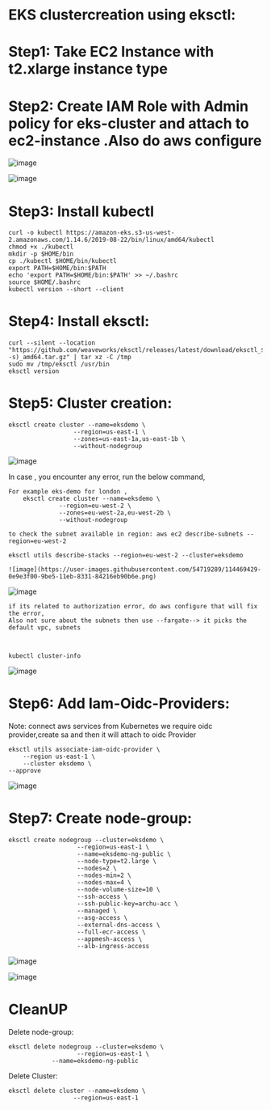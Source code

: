 # EKS clustercreation using eksctl:

# Step1: Take EC2 Instance with t2.xlarge instance type
# Step2: Create IAM Role with Admin policy for eks-cluster and attach to ec2-instance .Also do aws configure

![image](https://user-images.githubusercontent.com/54719289/113122763-d7568800-920b-11eb-907d-ba4b39f84216.png)

![image](https://user-images.githubusercontent.com/54719289/113121786-e7219c80-920a-11eb-938a-b08a9670c266.png)

# Step3: Install kubectl
	curl -o kubectl https://amazon-eks.s3-us-west-2.amazonaws.com/1.14.6/2019-08-22/bin/linux/amd64/kubectl
	chmod +x ./kubectl
	mkdir -p $HOME/bin
	cp ./kubectl $HOME/bin/kubectl
	export PATH=$HOME/bin:$PATH
	echo 'export PATH=$HOME/bin:$PATH' >> ~/.bashrc
	source $HOME/.bashrc
	kubectl version --short --client

# Step4: Install eksctl:
    curl --silent --location "https://github.com/weaveworks/eksctl/releases/latest/download/eksctl_$(uname -s)_amd64.tar.gz" | tar xz -C /tmp
    sudo mv /tmp/eksctl /usr/bin
    eksctl version

# Step5: Cluster creation:
    eksctl create cluster --name=eksdemo \
                      --region=us-east-1 \
                      --zones=us-east-1a,us-east-1b \
                      --without-nodegroup 

![image](https://user-images.githubusercontent.com/54719289/113126467-93fe1880-920f-11eb-8643-23b5bec09ab3.png)

In case , you encounter any error, run the below command,

	For example eks-demo for london ,
		eksctl create cluster --name=eksdemo \
                  --region=eu-west-2 \
                  --zones=eu-west-2a,eu-west-2b \
                  --without-nodegroup 

	to check the subnet available in region: aws ec2 describe-subnets --region=eu-west-2
	
	eksctl utils describe-stacks --region=eu-west-2 --cluster=eksdemo
	
	![image](https://user-images.githubusercontent.com/54719289/114469429-0e9e3f00-9be5-11eb-8331-84216eb90b6e.png)

	
	
![image](https://user-images.githubusercontent.com/54719289/114321721-193cd380-9b14-11eb-9925-f7fa3f0ecd67.png)

	if its related to authorization error, do aws configure that will fix the error, 
	Also not sure about the subnets then use --fargate--> it picks the default vpc, subnets
	

		
	kubectl cluster-info
![image](https://user-images.githubusercontent.com/54719289/115241962-50fdd980-a119-11eb-9a93-5ad942fef2db.png)


					  
# Step6: Add Iam-Oidc-Providers:

Note: connect aws services from Kubernetes we require oidc provider,create sa and then it will attach to oidc Provider

    eksctl utils associate-iam-oidc-provider \
        --region us-east-1 \
        --cluster eksdemo \
	--approve
		
![image](https://user-images.githubusercontent.com/54719289/113127899-2f43bd80-9211-11eb-901f-c4d0bb6144db.png)

# Step7: Create node-group:
    eksctl create nodegroup --cluster=eksdemo \
                       --region=us-east-1 \
                       --name=eksdemo-ng-public \
                       --node-type=t2.large \
                       --nodes=2 \
                       --nodes-min=2 \
                       --nodes-max=4 \
                       --node-volume-size=10 \
                       --ssh-access \
                       --ssh-public-key=archu-acc \
                       --managed \
                       --asg-access \
                       --external-dns-access \
                       --full-ecr-access \
                       --appmesh-access \
                       --alb-ingress-access
		       
![image](https://user-images.githubusercontent.com/54719289/113127703-f4da2080-9210-11eb-9a74-c04f07e98159.png)

![image](https://user-images.githubusercontent.com/54719289/113128196-7631b300-9211-11eb-954a-f360dd2dfb5a.png)



					   
# CleanUP
Delete node-group:
			   
    eksctl delete nodegroup --cluster=eksdemo \
                       --region=us-east-1 \
		       	--name=eksdemo-ng-public
Delete Cluster:
				   
    eksctl delete cluster --name=eksdemo \
                      --region=us-east-1					   			   
